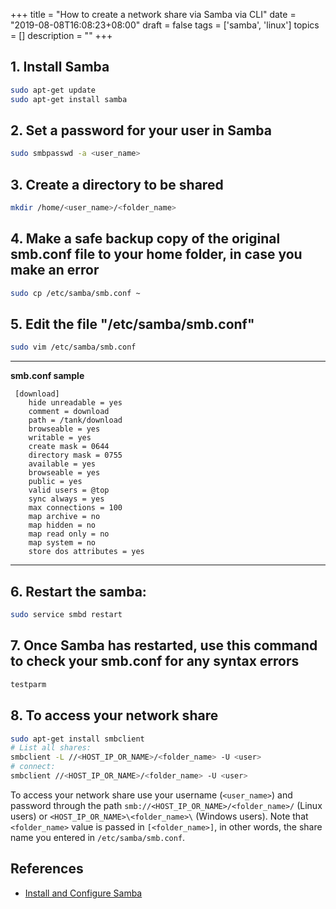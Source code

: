 +++
title = "How to create a network share via Samba via CLI"
date = "2019-08-08T16:08:23+08:00"
draft = false
tags = ['samba', 'linux']
topics = []
description = ""
+++

## 1. Install Samba

```bash
sudo apt-get update
sudo apt-get install samba
```

## 2. Set a password for your user in Samba

```bash
sudo smbpasswd -a <user_name>
```

## 3. Create a directory to be shared

```bash
mkdir /home/<user_name>/<folder_name>
```

## 4. Make a safe backup copy of the original smb.conf file to your home folder, in case you make an error

```bash
sudo cp /etc/samba/smb.conf ~
```

## 5. Edit the file "/etc/samba/smb.conf"

```bash
sudo vim /etc/samba/smb.conf
```

* * *

**smb.conf sample**

     [download]
        hide unreadable = yes
        comment = download
        path = /tank/download
        browseable = yes
        writable = yes
        create mask = 0644
        directory mask = 0755
        available = yes
        browseable = yes
        public = yes
        valid users = @top
        sync always = yes
        max connections = 100
        map archive = no
        map hidden = no
        map read only = no
        map system = no
        store dos attributes = yes

* * *

## 6. Restart the samba:

```bash
sudo service smbd restart
```

## 7. Once Samba has restarted, use this command to check your smb.conf for any syntax errors

```bash
testparm
```

## 8. To access your network share

```bash
sudo apt-get install smbclient
# List all shares:
smbclient -L //<HOST_IP_OR_NAME>/<folder_name> -U <user>
# connect:
smbclient //<HOST_IP_OR_NAME>/<folder_name> -U <user>
```

To access your network share use your username (`<user_name>`) and password through the path `smb://<HOST_IP_OR_NAME>/<folder_name>/` (Linux users) or `<HOST_IP_OR_NAME>\<folder_name>\` (Windows users). Note that `<folder_name>` value is passed in `[<folder_name>]`, in other words, the share name you entered in `/etc/samba/smb.conf`.

## References

-   [Install and Configure Samba](https://tutorials.ubuntu.com/tutorial/install-and-configure-samba)
